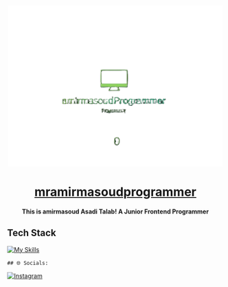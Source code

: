 <div align="center">
  <img src="./vRGM6iybBF.png" alt="" width="500px" />
</div>

<div align='center'>
    <h1>
    <a href='https://instagram.com/mramirmasoud.ir'>mramirmasoudprogrammer</a>
  </h1>
  <h4>This is amirmasoud Asadi Talab! A Junior Frontend Programmer</h4>
</div>  

  ##  Tech Stack 
  [![My Skills](https://skillicons.dev/icons?i=js,html,css,wasm)](https://skillicons.dev)

    ## 🌐 Socials:

[![Instagram](https://img.shields.io/badge/Instagram-%23E4405F.svg?style=for-the-badge&logo=Instagram&logoColor=white)](https://instagram.com/mramirmasoud.ir)

